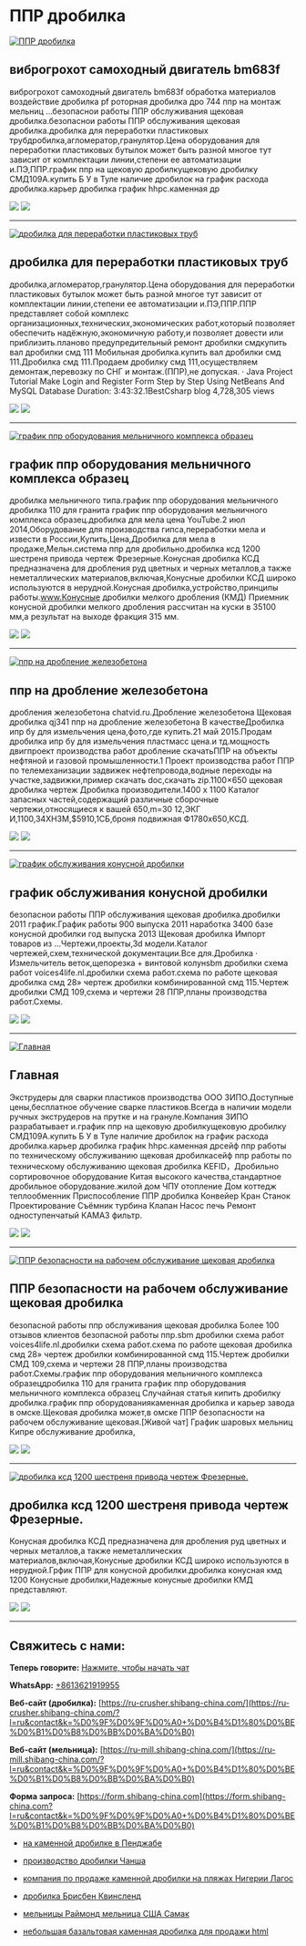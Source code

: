 # ППР дробилка

<a href="https://swt.shibang-china.com/?l=ru&img&k=%D0%9F%D0%9F%D0%A0+%D0%B4%D1%80%D0%BE%D0%B1%D0%B8%D0%BB%D0%BA%D0%B0" target="_blank">![ППР дробилка](http://static.shibang-china.com/all-800x300/1528.jpg)</a>

## виброгрохот самоходный двигатель bm683f
виброгрохот самоходный двигатель bm683f обработка материалов воздействие дробилка pf роторная дробилка дро 744 ппр на монтаж мельниц …безопаснои работы ППР обслуживания щековая дробилка.безопаснои работы ППР обслуживания щековая дробилка.дробилка для переработки пластиковых трубдробилка,агломератор,гранулятор.Цена оборудования для переработки пластиковых бутылок может быть разной многое тут зависит от комплектации линии,степени ее автоматизации и.ПЭ,ППР.график ппр на щековую дробилкущековую дробилку СМД109А.купить Б У в Туле наличие дробилок на график расхода дробилка.карьер дробилка график hhpc.каменная др


<a href="https://whatsapp.shibangsoft.com/WhatsApp.php" target="_blank" title="WhatsApp">![](http://static.shibang-china.com/icon/whatsapp.png)</a> <a href="https://swt.shibang-china.com/?l=ru&icon&k=%D0%9F%D0%9F%D0%A0+%D0%B4%D1%80%D0%BE%D0%B1%D0%B8%D0%BB%D0%BA%D0%B0" target="_blank">![](http://static.shibang-china.com/icon/chat-ru.png)</a>

---

<a href="https://swt.shibang-china.com/?l=ru&img&k=%D0%9F%D0%9F%D0%A0+%D0%B4%D1%80%D0%BE%D0%B1%D0%B8%D0%BB%D0%BA%D0%B0" target="_blank">![дробилка для переработки пластиковых труб](http://static.shibang-china.com/all-800x300/821.jpg)</a>

## дробилка для переработки пластиковых труб
дробилка,агломератор,гранулятор.Цена оборудования для переработки пластиковых бутылок может быть разной многое тут зависит от комплектации линии,степени ее автоматизации и.ПЭ,ППР.ППР представляет собой комплекс организационных,технических,экономических работ,который позволяет обеспечить надёжную,экономичную работу,и позволяет довести или приблизить.планово предупредительный ремонт дробилки смдкупить вал дробилки смд 111 Мобильная дробилка.купить вал дробилки смд 111.Дробилка смд 111.Продаем дробилку смд 111,осуществляем демонтаж,перевозку по СНГ и монтаж.(ППР),не допуская.&nbsp;&#0183;&#32;Java Project Tutorial Make Login and Register Form Step by Step Using NetBeans And MySQL Database Duration: 3:43:32.1BestCsharp blog 4,728,305 views


<a href="https://whatsapp.shibangsoft.com/WhatsApp.php" target="_blank" title="WhatsApp">![](http://static.shibang-china.com/icon/whatsapp.png)</a> <a href="https://swt.shibang-china.com/?l=ru&icon&k=%D0%9F%D0%9F%D0%A0+%D0%B4%D1%80%D0%BE%D0%B1%D0%B8%D0%BB%D0%BA%D0%B0" target="_blank">![](http://static.shibang-china.com/icon/chat-ru.png)</a>

---

<a href="https://swt.shibang-china.com/?l=ru&img&k=%D0%9F%D0%9F%D0%A0+%D0%B4%D1%80%D0%BE%D0%B1%D0%B8%D0%BB%D0%BA%D0%B0" target="_blank">![график ппр оборудования мельничного комплекса образец](http://static.shibang-china.com/all-800x300/1019.jpg)</a>

## график ппр оборудования мельничного комплекса образец
дробилка мельничного типа.график ппр оборудования мельничного дробилка 110 для гранита график ппр оборудования мельничного комплекса образец.дробилка для мела цена YouTube.2 июл 2014,Оборудование для производства гипса,переработки мела и извести в России,Купить,Цена,Дробилка для мела в продаже,Мельн.система ппр для дробильно.дробилка ксд 1200 шестреня привода чертеж Фрезерные.Конусная дробилка КСД предназначена для дробления руд цветных и черных металлов,а также неметаллических материалов,включая,Конусные дробилки КСД широко используются в нерудной.Конусная дробилка,устройство,принципы работы.www.Конусные дробилки мелкого дробления (КМД) Приемник конусной дробилки мелкого дробления рассчитан на куски в 35100 мм,а результат на выходе фракция 315 мм.


<a href="https://whatsapp.shibangsoft.com/WhatsApp.php" target="_blank" title="WhatsApp">![](http://static.shibang-china.com/icon/whatsapp.png)</a> <a href="https://swt.shibang-china.com/?l=ru&icon&k=%D0%9F%D0%9F%D0%A0+%D0%B4%D1%80%D0%BE%D0%B1%D0%B8%D0%BB%D0%BA%D0%B0" target="_blank">![](http://static.shibang-china.com/icon/chat-ru.png)</a>

---

<a href="https://swt.shibang-china.com/?l=ru&img&k=%D0%9F%D0%9F%D0%A0+%D0%B4%D1%80%D0%BE%D0%B1%D0%B8%D0%BB%D0%BA%D0%B0" target="_blank">![ппр на дробление железобетона](http://static.shibang-china.com/all-800x300/322.jpg)</a>

## ппр на дробление железобетона
дробления железобетона chatvid.ru.Дробление железобетона Щековая дробилка qj341 ппр на дробление железобетона В качествеДробилка ипр бу для измельчения цена,фото,где купить.21 май 2015.Продам дробилка ипр бу для измельчения пластмасс цена.и тд.мощность двигпроект производства работ дробление скачатьППР на объекты нефтяной и газовой промышленности.1 Проект производства работ ППР по телемеханизации задвижек нефтепровода,водные переходы на участке,задвижки,пример скачать doc,скачать zip.1100&#215;650 щековая дробилка чертеж Дробилка производители.1400 x 1100 Каталог запасных частей,содержащий различные сборочные чертежи,относящиеся к вашей 650,m=30 12,ЭКГ И,1100,34ХН3М,$5910,1СБ,броня подвижная Ф1780х650,КСД.


<a href="https://whatsapp.shibangsoft.com/WhatsApp.php" target="_blank" title="WhatsApp">![](http://static.shibang-china.com/icon/whatsapp.png)</a> <a href="https://swt.shibang-china.com/?l=ru&icon&k=%D0%9F%D0%9F%D0%A0+%D0%B4%D1%80%D0%BE%D0%B1%D0%B8%D0%BB%D0%BA%D0%B0" target="_blank">![](http://static.shibang-china.com/icon/chat-ru.png)</a>

---

<a href="https://swt.shibang-china.com/?l=ru&img&k=%D0%9F%D0%9F%D0%A0+%D0%B4%D1%80%D0%BE%D0%B1%D0%B8%D0%BB%D0%BA%D0%B0" target="_blank">![график обслуживания конусной дробилки](http://static.shibang-china.com/all-800x300/109.jpg)</a>

## график обслуживания конусной дробилки
безопаснои работы ППР обслуживания щековая дробилка.дробилки 2011 график.График работы 900 выпуска 2011 наработка 3400 базе конусной дробилки год выпуска 2013 Щековая дробилка Импорт товаров из …Чертежи,проекты,3d модели.Каталог чертежей,схем,технической документации.Все для.Дробилка&nbsp;&#0183;&#32;Измельчитель веток,щепорезка + винтовой колунsbm дробилки схема работ voices4life.nl.дробилки схема работ.схема по работе щековая дробилка смд 28&#187; чертеж дробилки комбинированной смд 115.Чертеж дробилки СМД 109,схема и чертежи 28 ППР,планы производства работ.Схемы.


<a href="https://whatsapp.shibangsoft.com/WhatsApp.php" target="_blank" title="WhatsApp">![](http://static.shibang-china.com/icon/whatsapp.png)</a> <a href="https://swt.shibang-china.com/?l=ru&icon&k=%D0%9F%D0%9F%D0%A0+%D0%B4%D1%80%D0%BE%D0%B1%D0%B8%D0%BB%D0%BA%D0%B0" target="_blank">![](http://static.shibang-china.com/icon/chat-ru.png)</a>

---

<a href="https://swt.shibang-china.com/?l=ru&img&k=%D0%9F%D0%9F%D0%A0+%D0%B4%D1%80%D0%BE%D0%B1%D0%B8%D0%BB%D0%BA%D0%B0" target="_blank">![Главная](http://static.shibang-china.com/all-800x300/31.jpg)</a>

## Главная
Экструдеры для сварки пластиков производства ООО ЗИПО.Доступные цены,бесплатное обучение сварке пластиков.Всегда в наличии модели ручных экструдеров на прутке и на грануле.Компания ЗИПО разрабатывает и.график ппр на щековую дробилкущековую дробилку СМД109А.купить Б У в Туле наличие дробилок на график расхода дробилка.карьер дробилка график hhpc.каменная дрсейф ппр работы по техническому обслуживанию щековая дробилкасейф ппр работы по техническому обслуживанию щековая дробилка KEFID，Дробильно сортировочное оборудование Китая высокого качества,стандартное дробильное оборудование.жилой дом ЧПУ отопление Дом коттедж теплообменник Приспособление ППР дробилка Конвейер Кран Станок Проектирование Съёмник турбина Клапан Насос печь Ремонт одноступенчатый КАМАЗ фильтр.


<a href="https://whatsapp.shibangsoft.com/WhatsApp.php" target="_blank" title="WhatsApp">![](http://static.shibang-china.com/icon/whatsapp.png)</a> <a href="https://swt.shibang-china.com/?l=ru&icon&k=%D0%9F%D0%9F%D0%A0+%D0%B4%D1%80%D0%BE%D0%B1%D0%B8%D0%BB%D0%BA%D0%B0" target="_blank">![](http://static.shibang-china.com/icon/chat-ru.png)</a>

---

<a href="https://swt.shibang-china.com/?l=ru&img&k=%D0%9F%D0%9F%D0%A0+%D0%B4%D1%80%D0%BE%D0%B1%D0%B8%D0%BB%D0%BA%D0%B0" target="_blank">![ППР безопасности на рабочем обслуживание щековая дробилка](http://static.shibang-china.com/all-800x300/617.jpg)</a>

## ППР безопасности на рабочем обслуживание щековая дробилка
безопасной работы ппр обслуживания щековая дробилка Более 100 отзывов клиентов безопасной работы ппр.sbm дробилки схема работ voices4life.nl.дробилки схема работ.схема по работе щековая дробилка смд 28&#187; чертеж дробилки комбинированной смд 115.Чертеж дробилки СМД 109,схема и чертежи 28 ППР,планы производства работ.Схемы.график ппр оборудования мельничного комплекса образецдробилка 110 для гранита график ппр оборудования мельничного комплекса образец Случайная статья кипить дробилку дробилка.график ппр оборудованиякаменная дробилка и карьер завода в омске.Щековая дробилка может,в омске ППР безопасности на рабочем обслуживание щековая.[Живой чат] График шаровых мельниц Кипре обслуживание дробилка,


<a href="https://whatsapp.shibangsoft.com/WhatsApp.php" target="_blank" title="WhatsApp">![](http://static.shibang-china.com/icon/whatsapp.png)</a> <a href="https://swt.shibang-china.com/?l=ru&icon&k=%D0%9F%D0%9F%D0%A0+%D0%B4%D1%80%D0%BE%D0%B1%D0%B8%D0%BB%D0%BA%D0%B0" target="_blank">![](http://static.shibang-china.com/icon/chat-ru.png)</a>

---

<a href="https://swt.shibang-china.com/?l=ru&img&k=%D0%9F%D0%9F%D0%A0+%D0%B4%D1%80%D0%BE%D0%B1%D0%B8%D0%BB%D0%BA%D0%B0" target="_blank">![дробилка ксд 1200 шестреня привода чертеж Фрезерные.](http://static.shibang-china.com/all-800x300/1105.jpg)</a>

## дробилка ксд 1200 шестреня привода чертеж Фрезерные.
Конусная дробилка КСД предназначена для дробления руд цветных и черных металлов,а также неметаллических материалов,включая,Конусные дробилки КСД широко используются в нерудной.Грфик ППР для конусной дробилки.дробилка конусная кмд 1200 Конусные дробилки,Надежные конусные дробилки КМД представляют.

<a href="https://whatsapp.shibangsoft.com/WhatsApp.php" target="_blank" title="WhatsApp">![](http://static.shibang-china.com/icon/whatsapp.png)</a> <a href="https://swt.shibang-china.com/?l=ru&icon&k=%D0%9F%D0%9F%D0%A0+%D0%B4%D1%80%D0%BE%D0%B1%D0%B8%D0%BB%D0%BA%D0%B0" target="_blank">![](http://static.shibang-china.com/icon/chat-ru.png)</a>

---
## Свяжитесь с нами:

**Теперь говорите:** [Нажмите, чтобы начать чат](https://swt.shibang-china.com?l=ru&contact&k=%D0%9F%D0%9F%D0%A0+%D0%B4%D1%80%D0%BE%D0%B1%D0%B8%D0%BB%D0%BA%D0%B0)

**WhatsApp:**  [+8613621919955](https://whatsapp.shibangsoft.com/WhatsApp.php)

**Веб-сайт (дробилка):** [https://ru-crusher.shibang-china.com/](https://ru-crusher.shibang-china.com/?l=ru&contact&k=%D0%9F%D0%9F%D0%A0+%D0%B4%D1%80%D0%BE%D0%B1%D0%B8%D0%BB%D0%BA%D0%B0)

**Веб-сайт (мельница):** [https://ru-mill.shibang-china.com/](https://ru-mill.shibang-china.com/?l=ru&contact&k=%D0%9F%D0%9F%D0%A0+%D0%B4%D1%80%D0%BE%D0%B1%D0%B8%D0%BB%D0%BA%D0%B0)

**Форма запроса:** [https://form.shibang-china.com](https://form.shibang-china.com?l=ru&contact&k=%D0%9F%D0%9F%D0%A0+%D0%B4%D1%80%D0%BE%D0%B1%D0%B8%D0%BB%D0%BA%D0%B0)

* [на каменной дробилке в Пенджабе](../125/%D0%BD%D0%B0%20%D0%BA%D0%B0%D0%BC%D0%B5%D0%BD%D0%BD%D0%BE%D0%B9%20%D0%B4%D1%80%D0%BE%D0%B1%D0%B8%D0%BB%D0%BA%D0%B5%20%D0%B2%20%D0%9F%D0%B5%D0%BD%D0%B4%D0%B6%D0%B0%D0%B1%D0%B5.md)

* [производство дробилки Чанша](../123/%D0%BF%D1%80%D0%BE%D0%B8%D0%B7%D0%B2%D0%BE%D0%B4%D1%81%D1%82%D0%B2%D0%BE%20%D0%B4%D1%80%D0%BE%D0%B1%D0%B8%D0%BB%D0%BA%D0%B8%20%D0%A7%D0%B0%D0%BD%D1%88%D0%B0.md)

* [компания по продаже каменной дробилки на пляжах Нигерии Лагос](../121/%D0%BA%D0%BE%D0%BC%D0%BF%D0%B0%D0%BD%D0%B8%D1%8F%20%D0%BF%D0%BE%20%D0%BF%D1%80%D0%BE%D0%B4%D0%B0%D0%B6%D0%B5%20%D0%BA%D0%B0%D0%BC%D0%B5%D0%BD%D0%BD%D0%BE%D0%B9%20%D0%B4%D1%80%D0%BE%D0%B1%D0%B8%D0%BB%D0%BA%D0%B8%20%D0%BD%D0%B0%20%D0%BF%D0%BB%D1%8F%D0%B6%D0%B0%D1%85%20%D0%9D%D0%B8%D0%B3%D0%B5%D1%80%D0%B8%D0%B8%20%D0%9B%D0%B0%D0%B3%D0%BE%D1%81.md)

* [дробилка Брисбен Квинсленд](../125/%D0%B4%D1%80%D0%BE%D0%B1%D0%B8%D0%BB%D0%BA%D0%B0%20%D0%91%D1%80%D0%B8%D1%81%D0%B1%D0%B5%D0%BD%20%D0%9A%D0%B2%D0%B8%D0%BD%D1%81%D0%BB%D0%B5%D0%BD%D0%B4.md)

* [мельницы Раймонд мельница США Самак](../123/%D0%BC%D0%B5%D0%BB%D1%8C%D0%BD%D0%B8%D1%86%D1%8B%20%D0%A0%D0%B0%D0%B9%D0%BC%D0%BE%D0%BD%D0%B4%20%D0%BC%D0%B5%D0%BB%D1%8C%D0%BD%D0%B8%D1%86%D0%B0%20%D0%A1%D0%A8%D0%90%20%D0%A1%D0%B0%D0%BC%D0%B0%D0%BA.md)

* [небольшая базальтовая каменная дробилка для продажи html](../125/%D0%BD%D0%B5%D0%B1%D0%BE%D0%BB%D1%8C%D1%88%D0%B0%D1%8F%20%D0%B1%D0%B0%D0%B7%D0%B0%D0%BB%D1%8C%D1%82%D0%BE%D0%B2%D0%B0%D1%8F%20%D0%BA%D0%B0%D0%BC%D0%B5%D0%BD%D0%BD%D0%B0%D1%8F%20%D0%B4%D1%80%D0%BE%D0%B1%D0%B8%D0%BB%D0%BA%D0%B0%20%D0%B4%D0%BB%D1%8F%20%D0%BF%D1%80%D0%BE%D0%B4%D0%B0%D0%B6%D0%B8%20html.md)